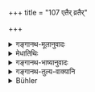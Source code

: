 +++
title = "107 एतैर् व्रतैर्"

+++

<details><summary>गङ्गानथ-मूलानुवादः</summary>

By means of these penances, the committers of heinous crimes may wipe off their sins. The committers of minor offences may do the same by their following the several forms of penances.—(107)
</details>

<details><summary>मेधातिथिः</summary>

उक्तवक्ष्यमाणसंक्षेपवचनो ऽयम् ॥ ११.१०७ ॥
</details>

<details><summary>गङ्गानथ-भाष्यानुवादः</summary>

This summarises what has been said before and what is going to be said next—(107)
</details>

<details><summary>गङ्गानथ-तुल्य-वाक्यानि</summary>

**(verses 11.103-107)  
**

See Comparative notes for [Verse 11.103].
</details>

<details><summary>Bühler</summary>

108	By means of these penances men who have committed mortal sins (Mahapataka) may remove their guilt, but those who committed minor offences, causing loss of caste, (Upapataka, can do it) by the various following penances.
</details>
